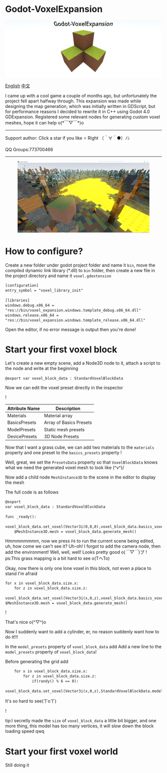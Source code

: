 # Godot-VoxelExpansion

<p align="center">
	<img src="docs/logo.png">
</p>

[English](./README.md)
[中文](./README_CN.md)

I came up with a cool game a couple of months ago, but unfortunately the project fell apart halfway through. This expansion was made while designing the map generation, which was initially written in GDScript, but for performance reasons I decided to rewrite it in C++ using Godot 4.0 GDExpansion. Registered some relevant nodes for generating custom voxel meshes, hope it can help o(\*￣▽￣\*)o

***
Support author: Click a star if you like ⭐ Right （＾∀＾●）ﾉｼ

QQ Groups:773700466
***

<figure class="half">
    <img src="docs/preview_2.png">
</figure>

# How to configure?
Create a new folder under godot project folder and name it `bin`, move the compiled dynamic link library (*.dll) to `bin` folder, then create a new file in the project directory and name it `voxel.gdextension`
```
[configuration]
entry_symbol = "voxel_library_init"

[libraries]
windows.debug.x86_64 = "res://bin/voxel_expansion.windows.template_debug.x86_64.dll"
windows.release.x86_64 = "res://bin/voxel_expansion.windows.template_release.x86_64.dll"
```
Open the editor, if no error message is output then you're done!

# Start your first voxel block

Let's create a new empty scene, add a Node3D node to it, attach a script to the node and write at the beginning

`
@export
var voxel_block_data : StandardVoxelBlockData
`

Now we can edit the voxel preset directly in the inspector

! [](docs/1.png)

| Attribute Name | Description |
| ------------- | ---------------- |
| Materials | Material array |
| BasicsPresets | Array of Basics Presets |
| ModelPresets | Static mesh presets |
| DevicePresets | 3D Node Presets |

Now that I want a grass cube, we can add two materials to the `materials` property and one preset to the `basics_presets` property
! [](docs/2.png)

Well, great, we set the `PresetsData` property so that `VoxelBlockData` knows what we need the generated voxel mesh to look like (^v^)/

Now add a child node `MeshInstance3D` to the scene in the editor to display the mesh

The full code is as follows
```godot
@export
var voxel_block_data : StandardVoxelBlockData

func _ready():
	voxel_block_data.set_voxel(Vector3i(0,0,0),voxel_block_data.basics_voxel(0))
	$MeshInstance3D.mesh = voxel_block_data.generate_mesh()
```
Hmmmmmmmm, now we press `F6` to run the current scene being edited, uh, how come we can't see it? Uh-oh! I forgot to add the camera node, then add the environment! Well, well, well! Looks pretty good o(*￣▽￣*)ブ
! [](docs/3.png)
ps:This grass mapping is a bit hard to see o(TヘTo)

Okay, now there is only one lone voxel in this block, not even a place to stand I'm afraid
```godot
for x in voxel_block_data.size.x:
	for z in voxel_block_data.size.z:
		voxel_block_data.set_voxel(Vector3i(x,0,z),voxel_block_data.basics_voxel(0))
$MeshInstance3D.mesh = voxel_block_data.generate_mesh()
```
! [](docs/4.png)

That's nice o(^▽^)o

Now I suddenly want to add a cylinder, er, no reason suddenly want how to do it!!!

In the `model_presets` property of `voxel_block_data` add
Add a new line to the `model_presets` property of `voxel_block_data`! [](docs/5.png)

Before generating the grid add
```godot
	for x in voxel_block_data.size.x:
		for z in voxel_block_data.size.z:
			if(randy() % 6 == 0):
				voxel_block_data.set_voxel(Vector3i(x,0,z),StandardVoxelBlockData.model_voxel(0))
```
It's so hard to see(ㄒoㄒ)

! [](docs/6.png)

tip:I secretly made the `size` of `voxel_block_data` a little bit bigger, and one more thing, this model has too many vertices, it will slow down the block loading speed qwq

# Start your first voxel world

Still doing it
